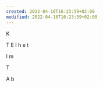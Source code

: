 ```yaml
---
created: 2022-04-16T16:23:59+02:00
modified: 2022-04-16T16:23:59+02:00
---
```


K

T
E I  h e t 


I m 



T 

 A b
